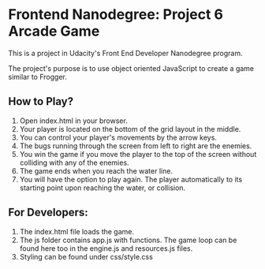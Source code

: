 # Frontend Nanodegree: Project 6 Arcade Game #

This is a project in Udacity's Front End Developer Nanodegree program.

The project's purpose is to use object oriented JavaScript to create a game similar to Frogger.

## How to Play? ##

1. Open index.html in your browser.
2. Your player is located on the bottom of the grid layout in the middle.
3. You can control your player's movements by the arrow keys.
4. The bugs running through the screen from left to right are the enemies.
5. You win the game if you move the player to the top of the screen without colliding with any of the enemies.
6. The game ends when you reach the water line.
7. You will have the option to play again. The player automatically to its starting point upon reaching the water, or collision.

## For Developers: ##

1. The index.html file loads the game.
2. The js folder contains app.js with functions. The game loop can be found here too in the engine.js and resources.js files.
3. Styling can be found under css/style.css
